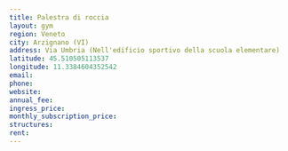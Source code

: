 ```yaml
---
title: Palestra di roccia
layout: gym
region: Veneto
city: Arzignano (VI)
address: Via Umbria (Nell'edificio sportivo della scuola elementare)
latitude: 45.510505113537
longitude: 11.3384604352542
email: 
phone: 
website: 
annual_fee: 
ingress_price: 
monthly_subscription_price: 
structures: 
rent: 
---
```


